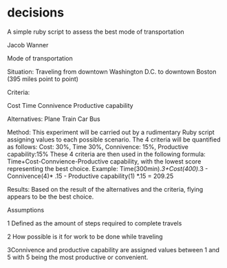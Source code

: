decisions
=========

A simple ruby script to assess the best mode of transportation 


Jacob Wanner

Mode of transportation

Situation: Traveling from downtown Washington D.C. to downtown Boston (395 miles point to point)


Criteria:

Cost
Time
Connivence
Productive capability

Alternatives: 
Plane 
Train
Car
Bus

Method:  This experiment will be carried out by a rudimentary Ruby script assigning values to each possible scenario.  The 4 criteria will be quantified as follows: Cost: 30%, Time 30%, Connivence: 15%, Productive capability:15%  These 4 criteria are then used in the following formula: Time+Cost-Connvience-Productive capability, with the lowest score representing the best choice.  Example: Time(300min)*.3+Cost(400)*.3 - Connivence(4)* .15 - Productive capability(1) *.15 = 209.25


Results: Based on the result of the alternatives and the criteria, flying appears to be the best choice.  


Assumptions

 1 Defined as the amount of steps required to complete travels
 
 2 How possible is it for work to be done while traveling 
 
 3Connivence and productive capability are assigned values between 1 and 5 with 5 being the most productive or convenient. 